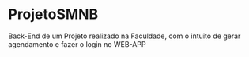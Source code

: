 # ProjetoSMNB
Back-End de um Projeto realizado na Faculdade, com o intuito de gerar agendamento e fazer o login no WEB-APP
